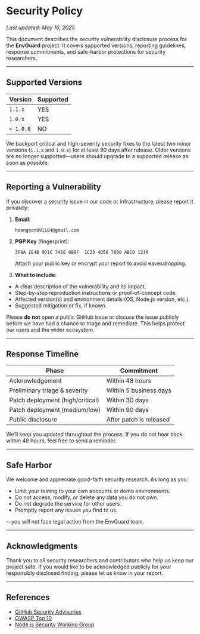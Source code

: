 # Security Policy

_Last updated: May 16, 2025_

This document describes the security vulnerability disclosure process for the **EnvGuard** project. It covers supported versions, reporting guidelines, response commitments, and safe-harbor protections for security researchers.

---

## Supported Versions

| Version   | Supported |
| --------- | --------- |
| `1.1.x`   | YES       |
| `1.0.x`   | YES       |
| `< 1.0.0` | NO        |

We backport critical and high-severity security fixes to the latest two minor versions (`1.1.x` and `1.0.x`) for at least 90 days after release. Older versions are no longer supported—users should upgrade to a supported release as soon as possible.

---

## Reporting a Vulnerability

If you discover a security issue in our code or infrastructure, please report it privately:

1. **Email**:

   ```text
   hoangson091104@gmail.com
   ```

2. **PGP Key** (fingerprint):

   ```
   3F8A 2E4B 9D1C 7A5E 0B9F  1C23 4D56 7890 ABCD 1234
   ```

   Attach your public key or encrypt your report to avoid eavesdropping.

3. **What to include**:

- A clear description of the vulnerability and its impact.
- Step-by-step reproduction instructions or proof-of-concept code.
- Affected version(s) and environment details (OS, Node.js version, etc.).
- Suggested mitigation or fix, if known.

Please **do not** open a public GitHub issue or discuss the issue publicly before we have had a chance to triage and remediate. This helps protect our users and the wider ecosystem.

---

## Response Timeline

| Phase                            | Commitment              |
| -------------------------------- | ----------------------- |
| Acknowledgement                  | Within 48 hours         |
| Preliminary triage & severity    | Within 5 business days  |
| Patch deployment (high/critical) | Within 30 days          |
| Patch deployment (medium/low)    | Within 90 days          |
| Public disclosure                | After patch is released |

We’ll keep you updated throughout the process. If you do not hear back within 48 hours, feel free to send a reminder.

---

## Safe Harbor

We welcome and appreciate good-faith security research. As long as you:

- Limit your testing to your own accounts or demo environments.
- Do not access, modify, or delete any data you do not own.
- Do not degrade the service for other users.
- Promptly report any issues you find to us.

—you will not face legal action from the EnvGuard team.

---

## Acknowledgments

Thank you to all security researchers and contributors who help us keep our project safe. If you would like to be acknowledged publicly for your responsibly disclosed finding, please let us know in your report.

---

## References

- [GitHub Security Advisories](https://docs.github.com/en/code-security/security-advisories)
- [OWASP Top 10](https://owasp.org/www-project-top-ten/)
- [Node.js Security Working Group](https://github.com/nodejs/security-wg)
